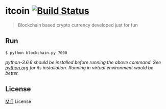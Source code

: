 # itcoin [![Build Status](https://travis-ci.com/shashikhanal/itcoin.svg?branch=master)](https://travis-ci.com/shashikhanal/itcoin)
> Blockchain based crypto currency developed just for fun

## Run
```
$ python blockchain.py 7000
```
*python-3.6.6 should be installed before running the above command. See [python.org](https://www.python.org/downloads/release/python-366/) for its installation.
Running in virtual environment would be better.*

## License
[MIT](https://opensource.org/licenses/MIT) License
